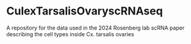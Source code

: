 # CulexTarsalisOvaryscRNAseq
A repository for the data used in the 2024 Rosenberg lab scRNA paper describing the cell types inside Cx. tarsalis ovaries
